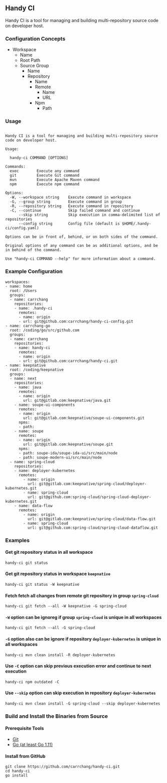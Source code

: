 ## Handy CI

Handy CI is a tool for managing and building multi-repository source code on developer host.

### Configuration Concepts

* Workspace
  * Name
  * Root Path
  * Source Group
    * Name
    * Repository
      * Name
      * Remote
        * Name
        * URL
      * Npm
        * Path

### Usage

```

Handy CI is a tool for managing and building multi-repository source code on developer host.

Usage:

  handy-ci COMMAND [OPTIONS]

Commands:
  exec        Execute any command
  git         Execute Git command
  mvn         Execute Apache Maven command
  npm         Execute npm command

Options:
  -W, --workspace string    Execute command in workspace
  -G, --group string        Execute command in group
  -R, --repository string   Execute command in repository
  -C, --continue            Skip failed command and continue
      --skip string         Skip execution in comma-delimited list of repositories
      --config string       Config file (default is $HOME/.handy-ci/config.yaml)

Options can be in front of, behind, or on both sides of the command.

Original options of any command can be as additional options, and be in behind of the command.

Use "handy-ci COMMAND --help" for more information about a command.

```

### Example Configuration

```
workspaces:
- name: home
  root: /Users
  groups:
  - name: carrchang
    repositories:
    - name: .handy-ci
      remotes:
      - name: origin
      - url: git@github.com:carrchang/handy-ci-config.git
- name: carrchang-go
  root: /coding/go/src/github.com
  groups:
  - name: carrchang
    repositories:
    - name: handy-ci
      remotes:
      - name: origin
      - url: git@github.com:carrchang/handy-ci.git
- name: keepnative
  root: /coding/keepnative
  groups:
  - name: next
    repositories:
    - name: java
      remotes:
      - name: origin
        url: git@gitlab.com:keepnative/java.git
    - name: soupe-ui-components
      remotes:
      - name: origin
        url: git@gitlab.com:keepnative/soupe-ui-components.git
      npms:
      - path:
    - name: soupe
      remotes:
      - name: origin
        url: git@gitlab.com:keepnative/soupe.git
      npms:
      - path: soupe-ida/soupe-ida-ui/src/main/node
      - path: soupe-modern-ui/src/main/node
  - name: spring-cloud
    repositories:
    - name: deployer-kubernetes
      remotes:
        - name: origin
          url: git@gitlab.com:keepnative/spring-cloud/deployer-kubernetes.git
        - name: spring-cloud
          url: git@github.com:spring-cloud/spring-cloud-deployer-kubernetes.git
    - name: data-flow
      remotes:
        - name: origin
          url: git@gitlab.com:keepnative/spring-cloud/data-flow.git
        - name: spring-cloud
          url: git@github.com:spring-cloud/spring-cloud-dataflow.git    
```

### Examples


#### Get git repository status in all workspace

```
handy-ci git status
``` 

#### Get git repository status in workspace `keepnative`

```
handy-ci git status -W keepnative
```

#### Fetch fetch all changes from remote git repository in group `spring-cloud`

```
handy-ci git fetch --all -W keepnative -G spring-cloud
```

#### `-W` option can be ignoreg if group `spring-cloud` is unique in all workspaces

```
handy-ci git fetch --all -G spring-cloud
```

#### `-G` option also can be ignore if repository `deployer-kubernetes` is unique in all workspaces

```
handy-ci mvn clean install -R deployer-kubernetes 
```

#### Use `-C` option can skip previous execution error and continue to next execution

```
handy-ci npm outdated -C
```

#### Use `--skip` option can skip execution in repository `deployer-kubernetes`

```
handy-ci mvn clean install -G spring-cloud --skip deployer-kubernetes
```

### Build and Install the Binaries from Source

#### Prerequisite Tools

* [Git](https://git-scm.com/)
* [Go (at least Go 1.11)](https://golang.org/dl/)

#### Install from GitHub

```
git clone https://github.com/carrchang/handy-ci.git
cd handy-ci
go install
```
